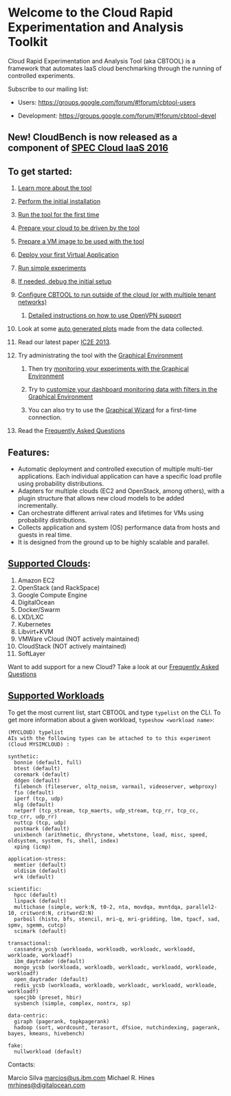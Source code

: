 # Welcome to the Cloud Rapid Experimentation and Analysis Toolkit

Cloud Rapid Experimentation and Analysis Tool (aka CBTOOL) is a framework that automates IaaS cloud benchmarking through the running of controlled experiments.

Subscribe to our mailing list:

- Users: https://groups.google.com/forum/#!forum/cbtool-users

- Development: https://groups.google.com/forum/#!forum/cbtool-devel


## New! CloudBench is now released as a component of [SPEC Cloud IaaS 2016](http://spec.org/cloud_iaas2016)

## To get started:

1. [Learn more about the tool](https://github.com/ibmcb/cbtool/wiki/DOC:-Table-of-Contents)

2. [Perform the initial installation](https://github.com/ibmcb/cbtool/wiki/HOWTO:-Initial-Installation)

3. [Run the tool for the first time](https://github.com/ibmcb/cbtool/wiki/HOWTO:-Running-the-tool-for-the-first-time)

4. [Prepare your cloud to be driven by the tool](https://github.com/ibmcb/cbtool/wiki/HOWTO:-Preparing-your-cloud-to-be-driven-by-CBTOOL)

5. [Prepare a VM image to be used with the tool](https://github.com/ibmcb/cbtool/wiki/HOWTO:-Preparing-a-VM-to-be-used-with-CBTOOL-on-a-real-cloud)

6. [Deploy your first Virtual Application](https://github.com/ibmcb/cbtool/wiki/HOWTO:-Deploy-your-first-virtual-application)

7. [Run simple experiments](https://github.com/ibmcb/cbtool/wiki/HOWTO:-Run-simple-experiments)

8. [If needed, debug the initial setup](https://github.com/ibmcb/cbtool/wiki/HOWTO:-Debug-initial-setup)

9. [Configure CBTOOL to run outside of the cloud (or with multiple tenant networks)](https://github.com/ibmcb/cbtool/wiki/HOWTO:-Run-the-CloudBench-orchestrator-outside-of-the-cloud-(or-with-multiple-tenant-networks))

    1. [Detailed instructions on how to use OpenVPN support](https://github.com/ibmcb/cbtool/wiki/HOWTO:-Use-VPN-support-with-your-benchmarks)
    
10. Look at some [auto generated plots](https://github.com/ibmcb/cbtool/wiki/HOWTO:-Save-Monitoring-Data-on-the-Command-Line) made from the data collected.

11. Read our latest paper [IC2E 2013](http://dl.acm.org/citation.cfm?id=2497243).

12. Try administrating the tool with the [Graphical Environment](https://github.ibm.com/marcios/cbtool/wiki/HOWTO:-Using-the-Graphical-Environment)

    1. Then try [monitoring your experiments with the Graphical Environment](https://github.ibm.com/marcios/cbtool/wiki/HOWTO:-Monitoring-with-the-Graphical-Environment)

    2. Try to [customize your dashboard monitoring data with filters in the Graphical Environment](https://github.ibm.com/marcios/cbtool/wiki/HOWTO:-Customize-Dashboard-Monitoring-in-the-Graphical-Environment)

    3. You can also try to use the [Graphical Wizard](https://github.ibm.com/marcios/cbtool/wiki/HOWTO:-Using-the-Wizard-for-first-time-connection) for a first-time connection.

16. Read the [Frequently Asked Questions](https://github.com/ibmcb/cbtool/wiki/FAQ)

## Features:
- Automatic deployment and controlled execution of multiple multi-tier applications.
Each individual application can have a specific load profile using probability distributions.
- Adapters for multiple clouds (EC2 and OpenStack, among others), with a plugin structure that allows new cloud models to be added incrementally.
- Can orchestrate different arrival rates and lifetimes for VMs using probability distributions.
- Collects application and system (OS) performance data from hosts and guests in real time.
- It is designed from the ground up to be highly scalable and parallel.

## <a name="adapters">[Supported Clouds](https://github.com/ibmcb/cbtool/wiki/DOC:-Supported-Clouds):

1. Amazon EC2
2. OpenStack (and RackSpace)
3. Google Compute Engine 
4. DigitalOcean
5. Docker/Swarm
6. LXD/LXC
7. Kubernetes
8. Libvirt+KVM
9. VMWare vCloud (NOT actively maintained)
10. CloudStack (NOT actively maintained)
11. SoftLayer

Want to add support for a new Cloud? Take a look at our [Frequently Asked Questions](https://github.com/ibmcb/cbtool/wiki/FAQ)

## <a name="workloads">[Supported Workloads](https://github.com/ibmcb/cbtool/wiki/DOC:-Supported-Virtual-Applications)

To get the most current list, start CBTOOL and type ```typelist``` on the CLI. To get more information about a given workload, ```typeshow <workload name>```:

```
(MYCLOUD) typelist
AIs with the following types can be attached to to this experiment (Cloud MYSIMCLOUD) :

synthetic:
  bonnie (default, full)
  btest (default)
  coremark (default)
  ddgen (default)
  filebench (fileserver, oltp_noism, varmail, videoserver, webproxy)
  fio (default)
  iperf (tcp, udp)
  mlg (default)
  netperf (tcp_stream, tcp_maerts, udp_stream, tcp_rr, tcp_cc, tcp_crr, udp_rr)
  nuttcp (tcp, udp)
  postmark (default)
  unixbench (arithmetic, dhrystone, whetstone, load, misc, speed, oldsystem, system, fs, shell, index)
  xping (icmp)

application-stress:
  memtier (default)
  oldisim (default)
  wrk (default)

scientific:
  hpcc (default)
  linpack (default)
  multichase (simple, work:N, t0-2, nta, movdqa, mvntdqa, parallel2-10, critword:N, critword2:N)
  parboil (histo, bfs, stencil, mri-q, mri-gridding, lbm, tpacf, sad, spmv, sgemm, cutcp)
  scimark (default)

transactional:
  cassandra_ycsb (workloada, workloadb, workloadc, workloadd, workloade, workloadf)
  ibm_daytrader (default)
  mongo_ycsb (workloada, workloadb, workloadc, workloadd, workloade, workloadf)
  open_daytrader (default)
  redis_ycsb (workloada, workloadb, workloadc, workloadd, workloade, workloadf)
  specjbb (preset, hbir)
  sysbench (simple, complex, nontrx, sp)

data-centric:
  giraph (pagerank, topkpagerank)
  hadoop (sort, wordcount, terasort, dfsioe, nutchindexing, pagerank, bayes, kmeans, hivebench)

fake:
  nullworkload (default)
```
Contacts:

Marcio Silva marcios@us.ibm.com
Michael R. Hines mrhines@digitalocean.com
